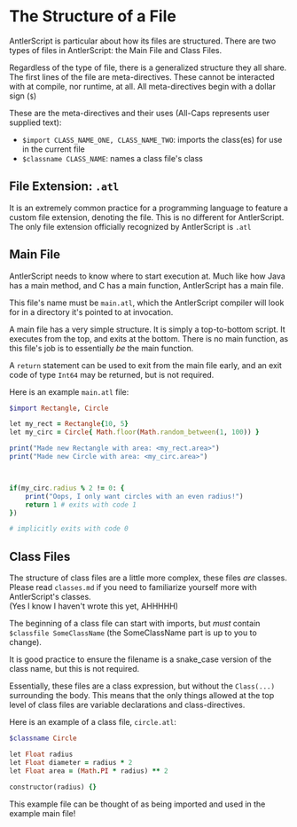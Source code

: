 # The Structure of a File
AntlerScript is particular about how its files are structured. There are two types of files in AntlerScript: the Main File and Class Files.

Regardless of the type of file, there is a generalized structure they all share. The first lines of the file are meta-directives. These cannot be interacted with at compile, nor runtime, at all. All meta-directives begin with a dollar sign (`$`)

These are the meta-directives and their uses (All-Caps represents user supplied text):

- `$import CLASS_NAME_ONE, CLASS_NAME_TWO`: imports the class(es) for use in the current file
- `$classname CLASS_NAME`: names a class file's class

## File Extension: `.atl`
It is an extremely common practice for a programming language to feature a custom file extension, denoting the file. This is no different for AntlerScript. The only file extension officially recognized by AntlerScript is `.atl`

## Main File
AntlerScript needs to know where to start execution at. Much like how Java has a main method, and C has a main function, AntlerScript has a main file.

This file's name must be `main.atl`, which the AntlerScript compiler will look for in a directory it's pointed to at invocation.

A main file has a very simple structure. It is simply a top-to-bottom script. It executes from the top, and exits at the bottom. There is no main function, as this file's job is to essentially *be* the main function.

A `return` statement can be used to exit from the main file early, and an exit code of type `Int64` may be returned, but is not required.

Here is an example `main.atl` file:

```rb
$import Rectangle, Circle

let my_rect = Rectangle{10, 5}
let my_circ = Circle{ Math.floor(Math.random_between(1, 100)) }

print("Made new Rectangle with area: <my_rect.area>")
print("Made new Circle with area: <my_circ.area>")



if(my_circ.radius % 2 != 0: {
	print("Oops, I only want circles with an even radius!")
	return 1 # exits with code 1
})

# implicitly exits with code 0
```

## Class Files
The structure of class files are a little more complex, these files *are* classes. Please read `classes.md` if you need to familiarize yourself more with AntlerScript's classes.\
(Yes I know I haven't wrote this yet, AHHHHH)

The beginning of a class file can start with imports, but *must* contain  `$classfile SomeClassName` (the SomeClassName part is up to you to change).

It is good practice to ensure the filename is a snake_case version of the class name, but this is not required.

Essentially, these files are a class expression, but without the `Class(...)` surrounding the body. This means that the only things allowed at the top level of class files are variable declarations and class-directives.

Here is an example of a class file, `circle.atl`:

```rb
$classname Circle

let Float radius
let Float diameter = radius * 2
let Float area = (Math.PI * radius) ** 2

constructor(radius) {}
```

This example file can be thought of as being imported and used in the example main file!
